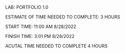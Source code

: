 LAB: PORTFOLIO
1.0

ESTIMATE OF TIME NEEDED TO COMPLETE: 3 HOURS

START TIME: 11:00 AM 8/28/2022

FINISH TIME: 3:01 PM 8/28/2022

ACUTAL TIME NEEDED TO COMPLETE 4 HOURS

